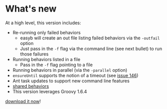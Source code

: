 # What's new #

At a high level, this version includes:

  * Re-running only failed behaviors
    * easyb will create an out file listing failed behaviors via the `-outfail` option
    * Just pass in the `-f` flag via the command line (see next bullet) to run those failures
  * Running behaviors listed in a file
    * Pass in the `-f` flag pointing to a file
  * Running behaviors in parallel (via the `-parallel` option)
  * `ensureUntil` supports the notion of a timeout (see [issue 146](http://code.google.com/p/easyb/issues/detail?id=146))
  * Ant task updates to support new command line features
  * [shared behaviors](http://code.google.com/p/easyb/wiki/SharedBehaviors)
  * This version leverages Groovy 1.6.4

[download it now](http://easyb.googlecode.com/files/easyb-0.9.6.tar.gz)!